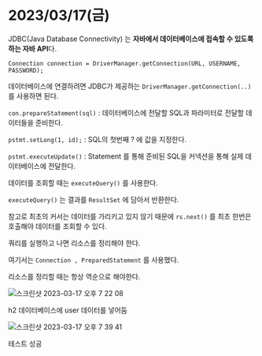# 2023/03/17(금)



JDBC(Java Database Connectivity) 는 **자바에서 데이터베이스에 접속할 수 있도록 하는 자바 API**다.


`Connection connection = DriverManager.getConnection(URL, USERNAME, PASSWORD); `


데이터베이스에 연결하려면 JDBC가 제공하는 `DriverManager.getConnection(..)` 를 사용하면 된다.


`con.prepareStatement(sql)` : 데이터베이스에 전달할 SQL과 파라미터로 전달할 데이터들을 준비한다.


`pstmt.setLong(1, id);` : SQL의 첫번째 ? 에 값을 지정한다. 


`pstmt.executeUpdate()` : Statement 를 통해 준비된 SQL을 커넥션을 통해 실제 데이터베이스에 전달한다.


데이터를 조회할 때는 `executeQuery()` 를 사용한다.


`executeQuery()` 는 결과를 `ResultSet` 에 담아서 반환한다.


참고로 최초의 커서는 데이터를 가리키고 있지 않기 때문에 `rs.next()` 를 최초 한번은 호출해야 데이터를 조회할 수 있다.


쿼리를 실행하고 나면 리소스를 정리해야 한다.


여기서는 `Connection , PreparedStatement` 를 사용했다. 


리소스를 정리할 때는 항상 역순으로 해야한다.





![스크린샷 2023-03-17 오후 7 22 08](https://user-images.githubusercontent.com/74756843/225881953-3bc2856d-2133-465f-8bc1-a89f17ac372d.png)

h2 데이터베이스에 user 데이터를 넣어둠 



![스크린샷 2023-03-17 오후 7 39 41](https://user-images.githubusercontent.com/74756843/225882213-6fbc81cc-502f-4db1-a0e9-d27d1dbf58a1.png)

테스트 성공 

